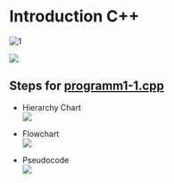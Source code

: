 # Introduction C++

![1](https://i.imgur.com/y4Ft1Mu.png)

![](https://i.imgur.com/bJohaBG.pnghttps://i.imgur.com/bJohaBG.png)

## Steps for [programm1-1.cpp](https://github.com/thiagobardini/Object-Oriented-Programming-BHCC/blob/master/programm1-1.cpp)

- Hierarchy Chart <br>
  ![](https://i.imgur.com/zDBckRS.png)

- Flowchart <br>
  ![](https://i.imgur.com/55e15M7.png)

- Pseudocode <br>
  ![](https://i.imgur.com/s6oTGAt.png)
